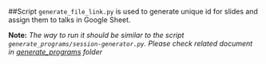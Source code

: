 ##Script 
`generate_file_link.py` is used to generate unique id for slides and assign them to talks in Google Sheet. 

**Note:** *The way to run it should be similar to the script `generate_programs/session-generator.py`. Please check related document in [generate_programs](https://github.com/brighten/SIGCOMM2014/blob/master/scripts/generate_programs/README.md) folder*

